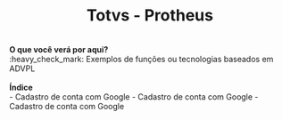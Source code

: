 <h1 align="center">Totvs - Protheus</h1>
<br>
<b>O que você verá por aqui?</b><br>
:heavy_check_mark: Exemplos de funções ou tecnologias baseados em ADVPL
<br><br>
<b>Índice</b><br>
- Cadastro de conta com Google
- Cadastro de conta com Google
- Cadastro de conta com Google


